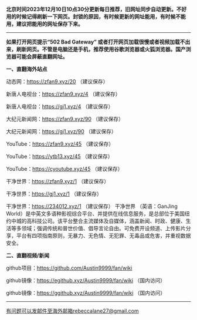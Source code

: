 **北京时间2023年12月10日10点30分更新每日推荐，旧网址同步自动更新。不好用的时候记得刷新一下网页。封锁的原因，有时候更新的网址能用，有时候不能用，建议把能用的网址保存下来。**

***

**如果打开网页提示“502 Bad Gateway” 或者打开网页加载很慢或者视频加载不出来，刷新网页。不管是电脑还是手机，推荐使用谷歌浏览器或火狐浏览器。国产浏览器可能会屏蔽直翻网址。**

**一、直翻海外站点**

动态网：https://zfan9.xyz/20 （建议保存）

新唐人电视台：https://zfan9.xyz/4 （建议保存）

新唐人电视台：https://gj1.xyz/4 （建议保存）

大纪元新闻网：https://zfan9.xyz/90 （建议保存）

大纪元新闻网：https://gj1.xyz/90 （建议保存）

YouTube：https://zfan9.xyz/45 （建议保存）

YouTube：https://ytb13.xyz/45 （建议保存）

YouTube：https://cyoutube.xyz/45 （建议保存）

干净世界：https://zfan9.xyz/1 （建议保存）

干净世界：https://gj1.xyz/1 （建议保存）

干净世界：https://234012.xyz/1 （建议保存）
干净世界 （英语：GanJing World）是中英文多语种影视综合平台、并提供在线信息服务，是总部位于美国纽约中城的高科技公司。该平台整合主流媒体及自媒体，涵盖新闻、时政、健康、生活等多领域；强调传统和普世价值、倡导言论自由。可免费开设频道、上传影片分享，平台有四项指南原则，无暴力、无色情、无犯罪、无毒品或危害，并重视数据安全。

**二、直翻视频/新闻**

github项目：https://github.com/Austin9999/fan/wiki

github镜像：https://egithub.xyz/Austin9999/fan/wiki （国内访问）

github镜像：https://ggithub.xyz/Austin9999/fan/wiki （国内访问）

***


有问题可以发邮件至海外邮箱rebeccalane27@gmail.com

